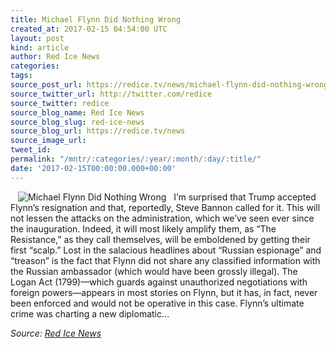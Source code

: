 ```yaml
---
title: Michael Flynn Did Nothing Wrong
created_at: 2017-02-15 04:54:00 UTC
layout: post
kind: article
author: Red Ice News
categories: 
tags: 
source_post_url: https://redice.tv/news/michael-flynn-did-nothing-wrong
source_twitter_url: http://twitter.com/redice
source_twitter: redice
source_blog_name: Red Ice News
source_blog_slug: red-ice-news
source_blog_url: https://redice.tv/news
source_image_url: 
tweet_id: 
permalink: "/mntr/:categories/:year/:month/:day/:title/"
date: '2017-02-15T00:00:00.000+00:00'
---
```

<img align="left" hspace="12" alt="Michael Flynn Did Nothing Wrong" src="https://rdice.net/a/c/n/17/02150553-michael_flynn232.9cd7b47f.jpg"> I’m surprised that Trump accepted Flynn’s resignation and that, reportedly, Steve Bannon called for it. This will not lessen the attacks on the administration, which we’ve seen ever since the inauguration. Indeed, it will most likely amplify them, as “The Resistance,” as they call themselves, will be emboldened by getting their first “scalp.” Lost in the salacious headlines about “Russian espionage” and “treason” is the fact that Flynn did not share any classified information with the Russian ambassador (which would have been grossly illegal). The Logan Act (1799)—which guards against unauthorized negotiations with foreign powers—appears in most stories on Flynn, but it has, in fact, never been enforced and would not be operative in this case. Flynn’s ultimate crime was charting a new diplomatic&#8230;<div class="">
    <i>Source: <a href="https://redice.tv/news">Red Ice News</a></i>
</div>
